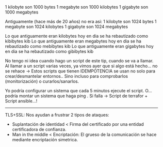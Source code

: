 

1 kilobyte son 1000 bytes
1 megabyte son 1000 kilobytes
1 gigabyte son 1000 megabytes

Antiguamente (hace más de 20 años) no era asi:
1 kilobyte son 1024 bytes
1 megabyte son 1024 kilobytes
1 gigabyte son 1024 megabytes

Lo que antiguamente eran kilobytes hoy en dia se ha rebautizado como kibibytes kib
Lo que antiguamente eran megabytes hoy en dia se ha rebautizado como mebibytes kib
Lo que antiguamente eran gigabytes hoy en dia se ha rebautizado como gibibytes kib


No tengo ni idea cuando hago un script de este tip, cuando se va a llamar.
Al llamar a un script varias veces, ya vimos ayer que si algo está hecho... no se rehace
-> Estos scripts que tienen IDEMPOTENCIA se usan no solo para crear/desmantelar entornos.. Sino incluso para comprobarlos (monitorización) o curarlos/sanarlos.

Yo podría configurar un sistema que cada 5 minutos ejecute el script.
O... podría montar un sistema que haga ping . Si falla -> Script de terrafor + Script ansible...!

---

TLS+SSL:  Nos ayudan a frustrar 2 tipos de ataques:
- Suplantación de identidad < Firma del certificado por una entidad certificadora de confianza.
- Man in the middle < Encriptación: 
                        El grueso de la comunicación se hace mediante encriptación simetrica.   
